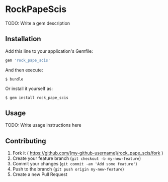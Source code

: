 # RockPapeScis

TODO: Write a gem description

## Installation

Add this line to your application's Gemfile:

```ruby
gem 'rock_pape_scis'
```

And then execute:

    $ bundle

Or install it yourself as:

    $ gem install rock_pape_scis

## Usage

TODO: Write usage instructions here

## Contributing

1. Fork it ( https://github.com/[my-github-username]/rock_pape_scis/fork )
2. Create your feature branch (`git checkout -b my-new-feature`)
3. Commit your changes (`git commit -am 'Add some feature'`)
4. Push to the branch (`git push origin my-new-feature`)
5. Create a new Pull Request
